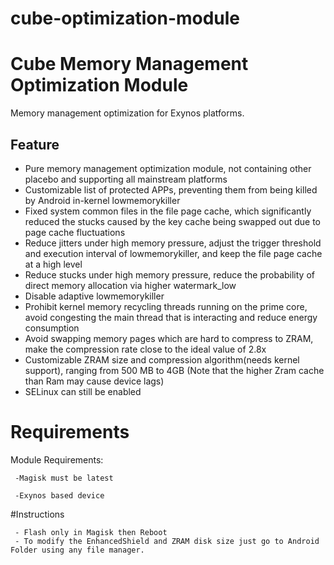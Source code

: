 # cube-optimization-module
# Cube Memory Management Optimization Module

Memory management optimization for Exynos platforms.  

## Feature ##
- Pure memory management optimization module, not containing other placebo and supporting all mainstream platforms
- Customizable list of protected APPs, preventing them from being killed by Android in-kernel lowmemorykiller
- Fixed system common files in the file page cache, which significantly reduced the stucks caused by the key cache being swapped out due to page cache fluctuations
- Reduce jitters under high memory pressure, adjust the trigger threshold and execution interval of lowmemorykiller, and keep the file page cache at a high level
- Reduce stucks under high memory pressure, reduce the probability of direct memory allocation via higher watermark_low
- Disable adaptive lowmemorykiller
- Prohibit kernel memory recycling threads running on the prime core, avoid congesting the main thread that is interacting and reduce energy consumption
- Avoid swapping memory pages which are hard to compress to ZRAM, make the compression rate close to the ideal value of 2.8x
- Customizable ZRAM size and compression algorithm(needs kernel support), ranging from 500 MB to 4GB (Note that the higher Zram cache than Ram may cause device lags)
- SELinux can still be enabled

# Requirements #

Module Requirements:
     
     -Magisk must be latest 
     
     -Exynos based device

#Instructions
     
     - Flash only in Magisk then Reboot
     - To modify the EnhancedShield and ZRAM disk size just go to Android Folder using any file manager.



